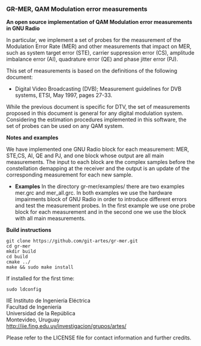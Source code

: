 ### GR-MER, QAM Modulation error measurements

**An open source implementation of QAM Modulation error measurements in GNU Radio** 

In particular, we implement a set of probes for the measurement of the Modulation Error Rate (MER) and other measurements that impact on MER, such as system target error (STE), carrier suppression error (CS), amplitude imbalance error (AI), quadrature error (QE) and phase jitter error (PJ). 

This set of measurements is based on the definitions of the following document:

- Digital Video Broadcasting (DVB); Measurement guidelines for DVB systems, ETSI, May 1997, pages 27-33.

While the previous document is specific for DTV, the set of measurements proposed in this document is general for any digital modulation system. Considering the estimation procedures implemented in this software, the set of probes can be used on any QAM system. 

**Notes and examples**

We have implemented  one GNU Radio block for each measurement: MER, STE,CS, AI, QE and PJ,  and one block whose output are all main measurements.
The input to each block are the complex samples before the constellation demapping at the receiver and the output is an update of the corresponding measurement for each new sample. 

- **Examples**
In the directory gr-mer/examples/ there are two examples mer.grc and mer_all.grc. In both examples we use the hardware impairments block of GNU Radio in order to introduce different errors and test the measurement probes.
In the first example we use one probe block for each measurement and in the second one we use the block with all main measurements.

**Build instructions**

    git clone https://github.com/git-artes/gr-mer.git  
    cd gr-mer  
    mkdir build  
    cd build  
    cmake ../  
    make && sudo make install  

If installed for the first time:   

    sudo ldconfig  

IIE Instituto de Ingeniería Eléctrica  
Facultad de Ingeniería  
Universidad de la República  
Montevideo, Uruguay  
http://iie.fing.edu.uy/investigacion/grupos/artes/  

Please refer to the LICENSE file for contact information and further credits.

